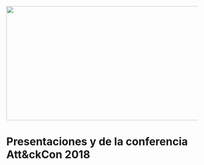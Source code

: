 <p><img src="https://www.mitre.org/sites/default/files/styles/responsive_large/public/hero/ATT%26CKcon-conference-banner.jpg" width="600px" height="300px" /></p>

# Presentaciones y de la conferencia Att&ckCon 2018
